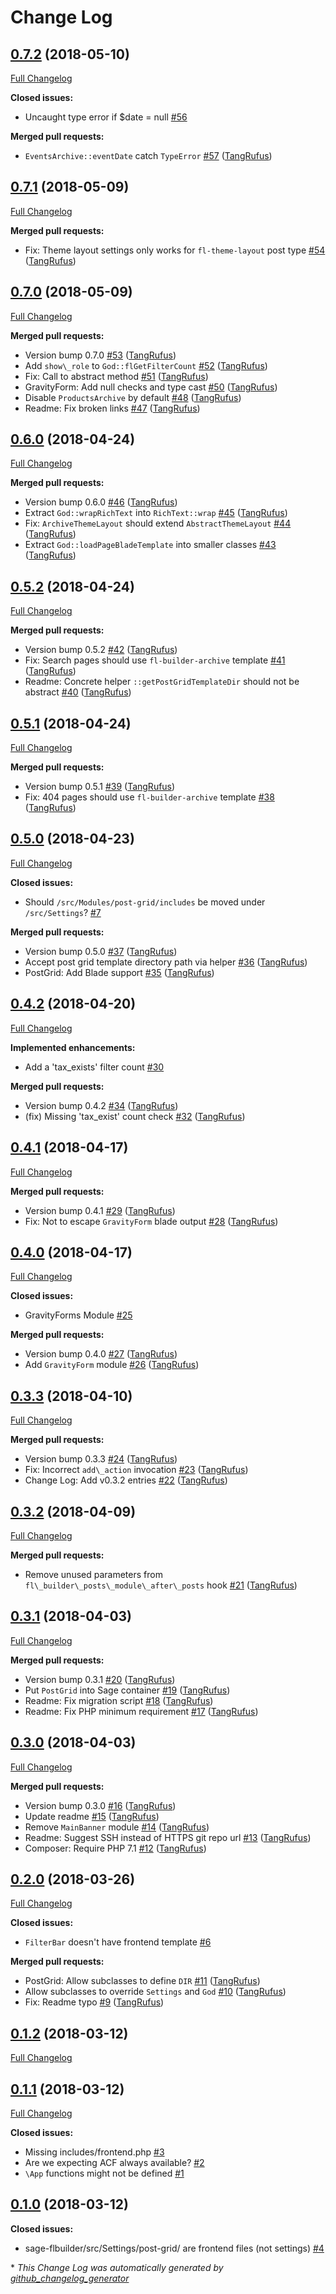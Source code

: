 # Change Log

## [0.7.2](https://github.com/ItinerisLtd/sage-flbuilder/tree/0.7.2) (2018-05-10)
[Full Changelog](https://github.com/ItinerisLtd/sage-flbuilder/compare/0.7.1...0.7.2)

**Closed issues:**

- Uncaught type error if $date = null [\#56](https://github.com/ItinerisLtd/sage-flbuilder/issues/56)

**Merged pull requests:**

- `EventsArchive::eventDate` catch `TypeError` [\#57](https://github.com/ItinerisLtd/sage-flbuilder/pull/57) ([TangRufus](https://github.com/TangRufus))

## [0.7.1](https://github.com/ItinerisLtd/sage-flbuilder/tree/0.7.1) (2018-05-09)
[Full Changelog](https://github.com/ItinerisLtd/sage-flbuilder/compare/0.7.0...0.7.1)

**Merged pull requests:**

- Fix: Theme layout settings only works for `fl-theme-layout` post type [\#54](https://github.com/ItinerisLtd/sage-flbuilder/pull/54) ([TangRufus](https://github.com/TangRufus))

## [0.7.0](https://github.com/ItinerisLtd/sage-flbuilder/tree/0.7.0) (2018-05-09)
[Full Changelog](https://github.com/ItinerisLtd/sage-flbuilder/compare/0.6.0...0.7.0)

**Merged pull requests:**

- Version bump 0.7.0 [\#53](https://github.com/ItinerisLtd/sage-flbuilder/pull/53) ([TangRufus](https://github.com/TangRufus))
- Add `show\_role` to `God::flGetFilterCount` [\#52](https://github.com/ItinerisLtd/sage-flbuilder/pull/52) ([TangRufus](https://github.com/TangRufus))
- Fix: Call to abstract method [\#51](https://github.com/ItinerisLtd/sage-flbuilder/pull/51) ([TangRufus](https://github.com/TangRufus))
- GravityForm: Add null checks and type cast [\#50](https://github.com/ItinerisLtd/sage-flbuilder/pull/50) ([TangRufus](https://github.com/TangRufus))
- Disable `ProductsArchive` by default [\#48](https://github.com/ItinerisLtd/sage-flbuilder/pull/48) ([TangRufus](https://github.com/TangRufus))
- Readme: Fix broken links [\#47](https://github.com/ItinerisLtd/sage-flbuilder/pull/47) ([TangRufus](https://github.com/TangRufus))

## [0.6.0](https://github.com/ItinerisLtd/sage-flbuilder/tree/0.6.0) (2018-04-24)
[Full Changelog](https://github.com/ItinerisLtd/sage-flbuilder/compare/0.5.2...0.6.0)

**Merged pull requests:**

- Version bump 0.6.0 [\#46](https://github.com/ItinerisLtd/sage-flbuilder/pull/46) ([TangRufus](https://github.com/TangRufus))
- Extract `God::wrapRichText` into `RichText::wrap` [\#45](https://github.com/ItinerisLtd/sage-flbuilder/pull/45) ([TangRufus](https://github.com/TangRufus))
- Fix: `ArchiveThemeLayout` should extend `AbstractThemeLayout` [\#44](https://github.com/ItinerisLtd/sage-flbuilder/pull/44) ([TangRufus](https://github.com/TangRufus))
- Extract `God::loadPageBladeTemplate` into smaller classes [\#43](https://github.com/ItinerisLtd/sage-flbuilder/pull/43) ([TangRufus](https://github.com/TangRufus))

## [0.5.2](https://github.com/ItinerisLtd/sage-flbuilder/tree/0.5.2) (2018-04-24)
[Full Changelog](https://github.com/ItinerisLtd/sage-flbuilder/compare/0.5.1...0.5.2)

**Merged pull requests:**

- Version bump 0.5.2 [\#42](https://github.com/ItinerisLtd/sage-flbuilder/pull/42) ([TangRufus](https://github.com/TangRufus))
- Fix: Search pages should use `fl-builder-archive` template [\#41](https://github.com/ItinerisLtd/sage-flbuilder/pull/41) ([TangRufus](https://github.com/TangRufus))
- Readme: Concrete helper `::getPostGridTemplateDir` should not be abstract [\#40](https://github.com/ItinerisLtd/sage-flbuilder/pull/40) ([TangRufus](https://github.com/TangRufus))

## [0.5.1](https://github.com/ItinerisLtd/sage-flbuilder/tree/0.5.1) (2018-04-24)
[Full Changelog](https://github.com/ItinerisLtd/sage-flbuilder/compare/0.5.0...0.5.1)

**Merged pull requests:**

- Version bump 0.5.1 [\#39](https://github.com/ItinerisLtd/sage-flbuilder/pull/39) ([TangRufus](https://github.com/TangRufus))
- Fix: 404 pages should use `fl-builder-archive` template [\#38](https://github.com/ItinerisLtd/sage-flbuilder/pull/38) ([TangRufus](https://github.com/TangRufus))

## [0.5.0](https://github.com/ItinerisLtd/sage-flbuilder/tree/0.5.0) (2018-04-23)
[Full Changelog](https://github.com/ItinerisLtd/sage-flbuilder/compare/0.4.2...0.5.0)

**Closed issues:**

- Should `/src/Modules/post-grid/includes` be moved under `/src/Settings`? [\#7](https://github.com/ItinerisLtd/sage-flbuilder/issues/7)

**Merged pull requests:**

- Version bump 0.5.0 [\#37](https://github.com/ItinerisLtd/sage-flbuilder/pull/37) ([TangRufus](https://github.com/TangRufus))
- Accept post grid template directory path via helper [\#36](https://github.com/ItinerisLtd/sage-flbuilder/pull/36) ([TangRufus](https://github.com/TangRufus))
- PostGrid: Add Blade support [\#35](https://github.com/ItinerisLtd/sage-flbuilder/pull/35) ([TangRufus](https://github.com/TangRufus))

## [0.4.2](https://github.com/ItinerisLtd/sage-flbuilder/tree/0.4.2) (2018-04-20)
[Full Changelog](https://github.com/ItinerisLtd/sage-flbuilder/compare/0.4.1...0.4.2)

**Implemented enhancements:**

- Add a 'tax\_exists' filter count [\#30](https://github.com/ItinerisLtd/sage-flbuilder/issues/30)

**Merged pull requests:**

- Version bump 0.4.2 [\#34](https://github.com/ItinerisLtd/sage-flbuilder/pull/34) ([TangRufus](https://github.com/TangRufus))
- \(fix\) Missing 'tax\_exist' count check [\#32](https://github.com/ItinerisLtd/sage-flbuilder/pull/32) ([TangRufus](https://github.com/TangRufus))

## [0.4.1](https://github.com/ItinerisLtd/sage-flbuilder/tree/0.4.1) (2018-04-17)
[Full Changelog](https://github.com/ItinerisLtd/sage-flbuilder/compare/0.4.0...0.4.1)

**Merged pull requests:**

- Version bump 0.4.1 [\#29](https://github.com/ItinerisLtd/sage-flbuilder/pull/29) ([TangRufus](https://github.com/TangRufus))
- Fix: Not to escape `GravityForm` blade output [\#28](https://github.com/ItinerisLtd/sage-flbuilder/pull/28) ([TangRufus](https://github.com/TangRufus))

## [0.4.0](https://github.com/ItinerisLtd/sage-flbuilder/tree/0.4.0) (2018-04-17)
[Full Changelog](https://github.com/ItinerisLtd/sage-flbuilder/compare/0.3.3...0.4.0)

**Closed issues:**

- GravityForms Module [\#25](https://github.com/ItinerisLtd/sage-flbuilder/issues/25)

**Merged pull requests:**

- Version bump 0.4.0 [\#27](https://github.com/ItinerisLtd/sage-flbuilder/pull/27) ([TangRufus](https://github.com/TangRufus))
- Add `GravityForm` module [\#26](https://github.com/ItinerisLtd/sage-flbuilder/pull/26) ([TangRufus](https://github.com/TangRufus))

## [0.3.3](https://github.com/ItinerisLtd/sage-flbuilder/tree/0.3.3) (2018-04-10)
[Full Changelog](https://github.com/ItinerisLtd/sage-flbuilder/compare/0.3.2...0.3.3)

**Merged pull requests:**

- Version bump 0.3.3 [\#24](https://github.com/ItinerisLtd/sage-flbuilder/pull/24) ([TangRufus](https://github.com/TangRufus))
- Fix: Incorrect `add\_action` invocation [\#23](https://github.com/ItinerisLtd/sage-flbuilder/pull/23) ([TangRufus](https://github.com/TangRufus))
- Change Log: Add v0.3.2 entries [\#22](https://github.com/ItinerisLtd/sage-flbuilder/pull/22) ([TangRufus](https://github.com/TangRufus))

## [0.3.2](https://github.com/ItinerisLtd/sage-flbuilder/tree/0.3.2) (2018-04-09)
[Full Changelog](https://github.com/ItinerisLtd/sage-flbuilder/compare/0.3.1...0.3.2)

**Merged pull requests:**

- Remove unused parameters from `fl\_builder\_posts\_module\_after\_posts` hook [\#21](https://github.com/ItinerisLtd/sage-flbuilder/pull/21) ([TangRufus](https://github.com/TangRufus))

## [0.3.1](https://github.com/ItinerisLtd/sage-flbuilder/tree/0.3.1) (2018-04-03)
[Full Changelog](https://github.com/ItinerisLtd/sage-flbuilder/compare/0.3.0...0.3.1)

**Merged pull requests:**

- Version bump 0.3.1 [\#20](https://github.com/ItinerisLtd/sage-flbuilder/pull/20) ([TangRufus](https://github.com/TangRufus))
- Put `PostGrid` into Sage container [\#19](https://github.com/ItinerisLtd/sage-flbuilder/pull/19) ([TangRufus](https://github.com/TangRufus))
- Readme: Fix migration script [\#18](https://github.com/ItinerisLtd/sage-flbuilder/pull/18) ([TangRufus](https://github.com/TangRufus))
- Readme: Fix PHP minimum requirement [\#17](https://github.com/ItinerisLtd/sage-flbuilder/pull/17) ([TangRufus](https://github.com/TangRufus))

## [0.3.0](https://github.com/ItinerisLtd/sage-flbuilder/tree/0.3.0) (2018-04-03)
[Full Changelog](https://github.com/ItinerisLtd/sage-flbuilder/compare/0.2.0...0.3.0)

**Merged pull requests:**

- Version bump 0.3.0 [\#16](https://github.com/ItinerisLtd/sage-flbuilder/pull/16) ([TangRufus](https://github.com/TangRufus))
- Update readme [\#15](https://github.com/ItinerisLtd/sage-flbuilder/pull/15) ([TangRufus](https://github.com/TangRufus))
- Remove `MainBanner` module [\#14](https://github.com/ItinerisLtd/sage-flbuilder/pull/14) ([TangRufus](https://github.com/TangRufus))
- Readme: Suggest SSH instead of HTTPS git repo url [\#13](https://github.com/ItinerisLtd/sage-flbuilder/pull/13) ([TangRufus](https://github.com/TangRufus))
- Composer: Require PHP 7.1 [\#12](https://github.com/ItinerisLtd/sage-flbuilder/pull/12) ([TangRufus](https://github.com/TangRufus))

## [0.2.0](https://github.com/ItinerisLtd/sage-flbuilder/tree/0.2.0) (2018-03-26)
[Full Changelog](https://github.com/ItinerisLtd/sage-flbuilder/compare/0.1.2...0.2.0)

**Closed issues:**

- `FilterBar` doesn't have frontend template [\#6](https://github.com/ItinerisLtd/sage-flbuilder/issues/6)

**Merged pull requests:**

- PostGrid: Allow subclasses to define `DIR` [\#11](https://github.com/ItinerisLtd/sage-flbuilder/pull/11) ([TangRufus](https://github.com/TangRufus))
- Allow subclasses to override `Settings` and `God` [\#10](https://github.com/ItinerisLtd/sage-flbuilder/pull/10) ([TangRufus](https://github.com/TangRufus))
- Fix: Readme typo [\#9](https://github.com/ItinerisLtd/sage-flbuilder/pull/9) ([TangRufus](https://github.com/TangRufus))

## [0.1.2](https://github.com/ItinerisLtd/sage-flbuilder/tree/0.1.2) (2018-03-12)
[Full Changelog](https://github.com/ItinerisLtd/sage-flbuilder/compare/0.1.1...0.1.2)

## [0.1.1](https://github.com/ItinerisLtd/sage-flbuilder/tree/0.1.1) (2018-03-12)
[Full Changelog](https://github.com/ItinerisLtd/sage-flbuilder/compare/0.1.0...0.1.1)

**Closed issues:**

- Missing includes/frontend.php [\#3](https://github.com/ItinerisLtd/sage-flbuilder/issues/3)
- Are we expecting ACF always available? [\#2](https://github.com/ItinerisLtd/sage-flbuilder/issues/2)
- `\App` functions might not be defined [\#1](https://github.com/ItinerisLtd/sage-flbuilder/issues/1)

## [0.1.0](https://github.com/ItinerisLtd/sage-flbuilder/tree/0.1.0) (2018-03-12)
**Closed issues:**

- sage-flbuilder/src/Settings/post-grid/ are frontend files \(not settings\) [\#4](https://github.com/ItinerisLtd/sage-flbuilder/issues/4)



\* *This Change Log was automatically generated by [github_changelog_generator](https://github.com/skywinder/Github-Changelog-Generator)*